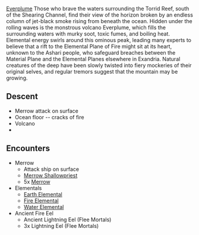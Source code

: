 [Everplume](https://www.dndbeyond.com/sources/egtw/wildemount-gazetteer-menagerie-coast#Everplume)
Those who brave the waters surrounding the Torrid Reef, south of the Shearing Channel, find their view of the horizon broken by an endless column of jet-black smoke rising from beneath the ocean. Hidden under the rolling waves is the monstrous volcano Everplume, which fills the surrounding waters with murky soot, toxic fumes, and boiling heat. Elemental energy swirls around this ominous peak, leading many experts to believe that a rift to the Elemental Plane of Fire might sit at its heart, unknown to the Ashari people, who safeguard breaches between the Material Plane and the Elemental Planes elsewhere in Exandria. Natural creatures of the deep have been slowly twisted into fiery mockeries of their original selves, and regular tremors suggest that the mountain may be growing.

## Descent

* Merrow attack on surface
* Ocean floor -- cracks of fire
* Volcano
* 
## Encounters

* Merrow
	* Attack ship on surface
	* [Merrow Shallowpriest](https://www.dndbeyond.com/monsters/744322-merrow-shallowpriest)
	* 5x [Merrow](https://www.dndbeyond.com/monsters/16956-merrow)
* Elementals
	* [Earth Elemental](https://www.dndbeyond.com/monsters/16853-earth-elemental)
	* [Fire Elemental](https://www.dndbeyond.com/monsters/16861-fire-elemental)
	* [Water Elemental](https://www.dndbeyond.com/monsters/17051-water-elemental)
* Ancient Fire Eel
	* Ancient Lightning Eel (Flee Mortals)
	* 3x Lightning Eel (Flee Mortals)

